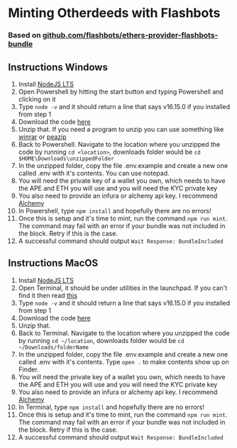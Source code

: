 # Minting Otherdeeds with Flashbots
### Based on [github.com/flashbots/ethers-provider-flashbots-bundle](https://github.com/flashbots/ethers-provider-flashbots-bundle)

## Instructions Windows

1. Install [NodeJS LTS](https://nodejs.org/dist/v16.15.0/node-v16.15.0-x64.msi)
2. Open Powershell by hitting the start button and typing Powershell and clicking on it
3. Type `node -v` and it should return a line that says v16.15.0 if you installed from step 1
4. Download the code [here](https://github.com/KfishNFT/otherdeeds-flashbots/archive/refs/heads/main.zip)
5. Unzip that. If you need a program to unzip you can use something like [winrar](https://www.win-rar.com/start.html?&L=0) or [peazip](https://peazip.github.io/)
6. Back to Powershell. Navigate to the location where you unzipped the code by running `cd <location>`, downloads folder would be `cd $HOME\Downloads\unzippedFolder`
7. In the unzipped folder, copy the file .env.example and create a new one called .env with it's contents. You can use notepad.
8. You will need the private key of a wallet you own, which needs to have the APE and ETH you will use and you will need the KYC private key
9. You also need to provide an infura or alchemy api key. I recommend [Alchemy](https://www.alchemy.com/)
10. In Powershell, type `npm install` and hopefully there are no errors!
11. Once this is setup and it's time to mint, run the command `npm run mint`. The command may fail with an error if your bundle was not included in the block. Retry if this is the case.
12. A successful command should output `Wait Response: BundleIncluded`

## Instructions MacOS

1. Install [NodeJS LTS](https://nodejs.org/dist/v16.15.0/node-v16.15.0.pkg)
2. Open Terminal, it should be under utilities in the launchpad. If you can't find it then read [this](https://support.apple.com/guide/terminal/open-or-quit-terminal-apd5265185d-f365-44cb-8b09-71a064a42125/mac)
3. Type `node -v` and it should return a line that says v16.15.0 if you installed from step 1
4. Download the code [here](https://github.com/KfishNFT/otherdeeds-flashbots/archive/refs/heads/main.zip)
5. Unzip that.
6. Back to Terminal. Navigate to the location where you unzipped the code by running `cd ~/location`, downloads folder would be `cd ~/Downloads/folderName`
7. In the unzipped folder, copy the file .env.example and create a new one called .env with it's contents. Type `open .` to make contents show up on Finder.
8. You will need the private key of a wallet you own, which needs to have the APE and ETH you will use and you will need the KYC private key
9. You also need to provide an infura or alchemy api key. I recommend [Alchemy](https://www.alchemy.com/)
10. In Terminal, type `npm install` and hopefully there are no errors!
11. Once this is setup and it's time to mint, run the command `npm run mint`. The command may fail with an error if your bundle was not included in the block. Retry if this is the case.
12. A successful command should output `Wait Response: BundleIncluded`
